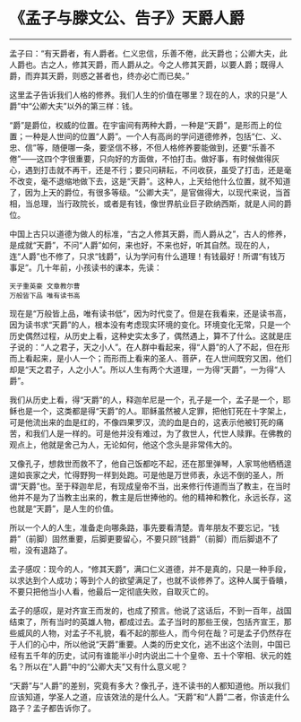 # 《孟子与滕文公、告子》天爵人爵

------

孟子曰：“有天爵者，有人爵者。仁义忠信，乐善不倦，此天爵也；公卿大夫，此人爵也。古之人，修其天爵，而人爵从之。今之人修其天爵，以要人爵；既得人爵，而弃其天爵，则惑之甚者也，终亦必亡而已矣。”

这里孟子告诉我们人格的修养。我们人生的价值在哪里？现在的人，求的只是“人爵”中“公卿大夫”以外的第三样：钱。

“爵”是爵位，权威的位置。在宇宙间有两种大爵，一种是“天爵”，是形而上的位置；一种是人世间的位置“人爵”。一个人有高尚的学问道德修养，包括“仁、义、忠、信”等，随便哪一条，要坚信不移，不但人格修养要能做到，还要“乐善不倦”——这四个字很重要，只向好的方面做，不怕打击。做好事，有时候做得灰心，遇到打击就不再干，还是不行；要只问耕耘，不问收获，虽受了打击，还是毫不改变，毫不退缩地做下去，这是“天爵”。这种人，上天给他什么位置，就不知道了，因为上天的爵位，有很多等级。“公卿大夫”，是官做得大，以现代来说，当首相，当总理，当行政院长，或者是有钱，像世界航业巨子欧纳西斯，就是人间的爵位。

中国上古只以道德为做人的标准，“古之人修其天爵，而人爵从之”，古人的修养，是成就“天爵”，不问“人爵”如何，来也好，不来也好，听其自然。现在的人，连“人爵”也不修了，只求“钱爵”，认为学问有什么道理！有钱最好！所谓“有钱万事足”。几十年前，小孩读书的课本，先读：
```
天子重英豪 文章教尔曹
万般皆下品 唯有读书高
```
现在是“万般皆上品，唯有读书低”，因为时代变了。但是在我看来，还是读书高，因为读书求“天爵”的人，根本没有考虑现实环境的变化。环境变化无常，只是一个历史偶然过程，从历史上看，这种史实太多了，偶然遇上，算不了什么。这就是庄子说的：“人之君子，天之小人”。在人群中看起来，得“人爵”的人了不起，但在形而上看起来，是小人一个；而形而上看来的圣人、菩萨，在人世间既穷又困，他们却是“天之君子，人之小人”。所以人生有两个大道理，一为得“天爵”，一为得“人爵”。

我们从历史上看，得“天爵”的人，释迦牟尼是一个，孔子是一个，孟子是一个，耶稣也是一个，这类都是得“天爵”的人。耶稣虽然被人定罪，把他钉死在十字架上，可是他流出来的血是红的，不像四果罗汉，流的血是白的，这表示他被钉死的痛苦，和我们人是一样的。可是他并没有难过，为了救世人，代世人赎罪。在佛教的观点上，他就是舍己为人，无论如何，他这个念头是非常伟大的。

又像孔子，想救世而救不了，他自己饭都吃不起，还在那里弹琴，人家骂他栖栖遑遑如丧家之犬，忙得野狗一样到处跑。可是他是万世师表，永远不倒的圣人，所谓“天爵”也。至于释迦牟尼，有现成皇帝不当，出来修行传道而当了教主，在当时他并不是为了当教主出来的，教主是后世捧他的。他的精神和教化，永远长存，这也就是“天爵”，是人生的价值。

所以一个人的人生，准备走向哪条路，事先要看清楚。青年朋友不要忘记，“钱爵”（前脚）固然重要，后脚更要留心，不要只顾“钱爵”（前脚）而后脚退不了啦，没有退路了。

孟子感叹：现今的人，“修其天爵”，满口仁义道德，并不是真的，只是一种手段，以求达到个人成功；等到个人的欲望满足了，也就不谈修养了。这种人属于昏瞶，不要只把他当小人看，他最后一定彻底失败，自取灭亡的。

孟子的感叹，是对齐宣王而发的，也成了预言。他说了这话后，不到一百年，战国结束了，所有当时的英雄人物，都成过去。孟子当时的那些王侯，包括齐宣王，那些威风的人物，对孟子不礼貌，看不起的那些人，而今何在哉？可是孟子仍然存在于人们的心中，所以他说“天爵”重要。人类的历史文化，逃不出这个法则，中国已经有五千年的历史，试问有谁能半小时内说出二十个皇帝、五十个宰相、状元的姓名？所以在“人爵”中的“公卿大夫”又有什么意义呢？

“天爵”与“人爵”的差别，究竟有多大？像孔子，连不读书的人都知道他。所以我们应该知道，学圣人之道，应该效法的是什么人。“天爵”和“人爵”二者，你该走什么路子？孟子都告诉你了。

